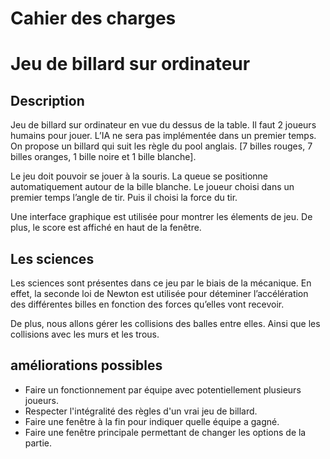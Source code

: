 # Cahier des charges
# Jeu de billard sur ordinateur

## Description

Jeu de billard sur ordinateur en vue du dessus de la table. Il faut 2 joueurs humains pour jouer. L’IA ne sera pas implémentée dans un premier temps. On propose un billard qui suit les règle du pool anglais. [7 billes rouges, 7 billes oranges, 1 bille noire et 1 bille blanche]. 

Le jeu doit pouvoir se jouer à la souris. La queue se positionne automatiquement autour de la bille blanche. Le joueur choisi dans un premier temps l’angle de tir. Puis il choisi la force du tir.

Une interface graphique est utilisée pour montrer les élements de jeu. De plus, le score est affiché en haut de la fenêtre.

## Les sciences

Les sciences sont présentes dans ce jeu par le biais de la mécanique. En effet, la seconde loi de Newton est utilisée pour déteminer l’accélération des différentes billes en fonction des forces qu’elles vont recevoir. 

De plus, nous allons gérer les collisions des balles entre elles. Ainsi que les collisions avec les murs et les trous.

## améliorations possibles

- Faire un fonctionnement par équipe avec potentiellement plusieurs joueurs.
- Respecter l'intégralité des règles d'un vrai jeu de billard.
- Faire une fenêtre à la fin pour indiquer quelle équipe a gagné.
- Faire une fenêtre principale permettant de changer les options de la partie.
